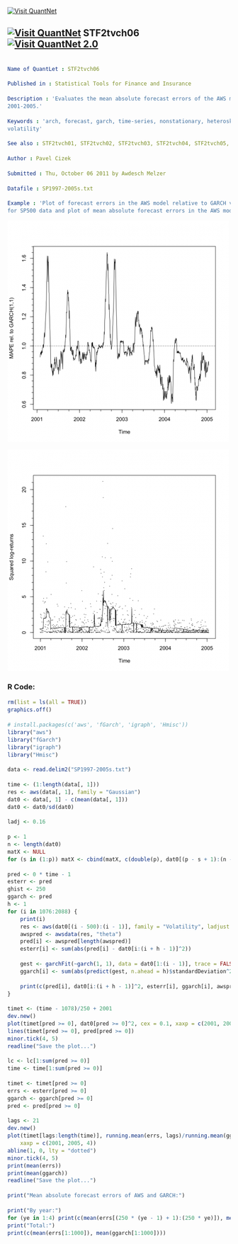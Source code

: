 
[<img src="https://github.com/QuantLet/Styleguide-and-FAQ/blob/master/pictures/banner.png" width="880" alt="Visit QuantNet">](http://quantlet.de/index.php?p=info)

## [<img src="https://github.com/QuantLet/Styleguide-and-Validation-procedure/blob/master/pictures/qloqo.png" alt="Visit QuantNet">](http://quantlet.de/) **STF2tvch06** [<img src="https://github.com/QuantLet/Styleguide-and-Validation-procedure/blob/master/pictures/QN2.png" width="60" alt="Visit QuantNet 2.0">](http://quantlet.de/d3/ia)

```yaml

Name of QuantLet : STF2tvch06

Published in : Statistical Tools for Finance and Insurance

Description : 'Evaluates the mean absolute forecast errors of the AWS model for SP500 data in years
2001-2005.'

Keywords : 'arch, forecast, garch, time-series, nonstationary, heteroskedasticity, forecast,
volatility'

See also : STF2tvch01, STF2tvch02, STF2tvch03, STF2tvch04, STF2tvch05, STF2tvch07

Author : Pavel Cizek

Submitted : Thu, October 06 2011 by Awdesch Melzer

Datafile : SP1997-2005s.txt

Example : 'Plot of forecast errors in the AWS model relative to GARCH volatility forecast errory
for SP500 data and plot of mean absolute forecast errors in the AWS model for SP500 data.'

```

![Picture1](plot1.png)

![Picture2](plot2.png)


### R Code:
```r
rm(list = ls(all = TRUE))
graphics.off()

# install.packages(c('aws', 'fGarch', 'igraph', 'Hmisc'))
library("aws")
library("fGarch")
library("igraph")
library("Hmisc")

data <- read.delim2("SP1997-2005s.txt")

time <- (1:length(data[, 1]))
res <- aws(data[, 1], family = "Gaussian")
dat0 <- data[, 1] - c(mean(data[, 1]))
dat0 <- dat0/sd(dat0)

ladj <- 0.16

p <- 1
n <- length(dat0)
matX <- NULL
for (s in (1:p)) matX <- cbind(matX, c(double(p), dat0[(p - s + 1):(n - s)]^2))

pred <- 0 * time - 1
esterr <- pred
ghist <- 250
ggarch <- pred
h <- 1
for (i in 1076:2088) {
    print(i)
    res <- aws(dat0[(i - 500):(i - 1)], family = "Volatility", ladjust = ladj, demo = FALSE)
    awspred <- awsdata(res, "theta")
    pred[i] <- awspred[length(awspred)]
    esterr[i] <- sum(abs(pred[i] - dat0[i:(i + h - 1)]^2))
    
    gest <- garchFit(~garch(1, 1), data = dat0[1:(i - 1)], trace = FALSE, include.mean = FALSE)
    ggarch[i] <- sum(abs(predict(gest, n.ahead = h)$standardDeviation^2 - dat0[i:(i + h - 1)]^2))
    
    print(c(pred[i], dat0[i:(i + h - 1)]^2, esterr[i], ggarch[i], awspred[length(awspred), ]))
}

timet <- (time - 1078)/250 + 2001
dev.new()
plot(timet[pred >= 0], dat0[pred >= 0]^2, cex = 0.1, xaxp = c(2001, 2005, 4), xlab = "Time", ylab = "Squared log-returns")
lines(timet[pred >= 0], pred[pred >= 0])
minor.tick(4, 5)
readline("Save the plot...")

lc <- lc[1:sum(pred >= 0)]
time <- time[1:sum(pred >= 0)]

timet <- timet[pred >= 0]
errs <- esterr[pred >= 0]
ggarch <- ggarch[pred >= 0]
pred <- pred[pred >= 0]

lags <- 21
dev.new()
plot(timet[lags:length(time)], running.mean(errs, lags)/running.mean(ggarch, lags), type = "l", xlab = "Time", ylab = "MAPE rel. to GARCH(1,1)", 
    xaxp = c(2001, 2005, 4))
abline(1, 0, lty = "dotted")
minor.tick(4, 5)
print(mean(errs))
print(mean(ggarch))
readline("Save the plot...")

print("Mean absolute forecast errors of AWS and GARCH:")

print("By year:")
for (ye in 1:4) print(c(mean(errs[(250 * (ye - 1) + 1):(250 * ye)]), mean(ggarch[(250 * (ye - 1) + 1):(250 * ye)])))
print("Total:")
print(c(mean(errs[1:1000]), mean(ggarch[1:1000]))) 

```
